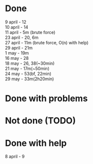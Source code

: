 # Done
9 april - 12  
10 april - 14  
11 april - 5m (brute force)  
23 april - 20, 6m  
27 april - 11m (brute force, O(n) with help)  
29 april - 21m  
1 may - 19m  
16 may - 28  
18 may - 26, 38(~30min)  
21 may - 17m(~50min)  
24 may - 53(bf, 22min)  
29 may - 33m(2h20min)  

# Done with problems


# Not done (TODO)


# Done with help
8 april - 9